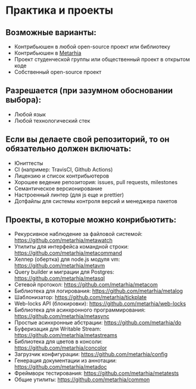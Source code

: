# Практика и проекты

## Возможные варианты:
- Контрибьюшен в любой open-source проект или библиотеку
- Контрибьюшен в [Metarhia](https://github.com/metarhia)
- Проект студенческой группы или общественный проект в открытом коде
- Собственный open-source проект

## Разрешается (при зазумном обосновании выбора):
- Любой язык
- Любой технологический стек

## Если вы делаете свой репозиторий, то он обязательно должен включать:
- Юниттесты
- CI (например: TravisCI, Github Actions)
- Лицензию и список контрибьютеров
- Хорошее ведение репозитория: issues, pull requests, milestones
- Семантическое версионирование
- Настроенный линтер (для js еще и prettier)
- Дотфайлы для системы контроля версий и менеджера пакетов

## Проекты, в которые можно конрибьютить:
- Рекурсивное наблюдение за файловой системой: https://github.com/metarhia/metawatch
- Утилиты для интерфейса командной строки: https://github.com/metarhia/metacommand
- Хелпер (обертка) для node.js модуля vm: https://github.com/metarhia/metavm
- Query builder и миграции для Postgres: https://github.com/metarhia/metasql
- Сетевой протокол: https://github.com/metarhia/metacom
- Библиотека для логирования: https://github.com/metarhia/metalog
- Шаблонизатор: https://github.com/metarhia/tickplate
- Web-locks API (блокировки): https://github.com/metarhia/web-locks
- Библиотека для асинхронного программирования: https://github.com/metarhia/metasync
- Простые асинхронные абстрации: https://github.com/metarhia/do
- Буферизация для Writable Stream: https://github.com/metarhia/metastreams
- Библиотека для цветов в консоли: https://github.com/metarhia/concolor
- Загрузчик конфигурации: https://github.com/metarhia/config
- Генерация документации из аннотации: https://github.com/metarhia/metadoc
- Фреймворк тестирования: https://github.com/metarhia/metatests
- Общие утилиты: https://github.com/metarhia/common
